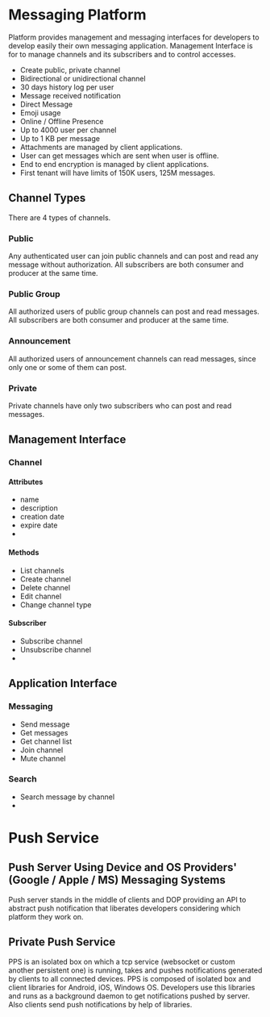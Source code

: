 # Messaging Platform

Platform provides management and messaging interfaces for developers to develop easily their own messaging application. Management Interface is for to manage channels and its subscribers and to control accesses.


- Create public, private channel
- Bidirectional or unidirectional channel
- 30 days history log per user
- Message received notification
- Direct Message
- Emoji usage
- Online / Offline Presence
- Up to 4000 user per channel
- Up to 1 KB per message
- Attachments are managed by client applications. 
- User can get messages which are sent when user is offline.
- End to end encryption is managed by client applications.
- First tenant will have limits of 150K users, 125M messages.


## Channel Types
There are 4 types of channels.

### Public
Any authenticated user can join public channels and can post and read any message without authorization. All subscribers are both consumer and producer at the same time.

### Public Group
All authorized users of public group channels can post and read messages. All subscribers are both consumer and producer at the same time.

### Announcement
All authorized users of announcement channels can read messages, since only one or some of them can post.

### Private
Private channels have only two subscribers who can post and read messages.


## Management Interface

### Channel

#### Attributes
- name
- description
- creation date
- expire date
-

#### Methods
- List channels
- Create channel
- Delete channel
- Edit channel
- Change channel type

#### Subscriber
- Subscribe channel
- Unsubscribe channel
-

## Application Interface

### Messaging
- Send message
- Get messages
- Get channel list
- Join channel
- Mute channel

### Search
- Search message by channel
-



# Push Service

## Push Server Using Device and OS Providers' (Google / Apple / MS) Messaging Systems
Push server stands in the middle of clients and DOP providing an API to abstract push notification that liberates developers considering which platform they work on.

## Private Push Service
PPS is an isolated box on which a tcp service (websocket or custom another persistent one) is running, takes and pushes notifications generated by clients to all connected devices. PPS is composed of isolated box and client libraries for Android, iOS, Windows OS. Developers use this libraries and runs as a background daemon to get notifications pushed by server. Also clients send push notifications by help of libraries.

